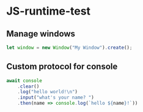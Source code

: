 # JS-runtime-test
 
## Manage windows

```javascript
let window = new Window("My Window").create();
```

## Custom protocol for console

```javascript
await console
    .clear()
    .log("hello world!\n")
    .input("what's your name? ")
    .then(name => console.log(`hello ${name}!`))
```